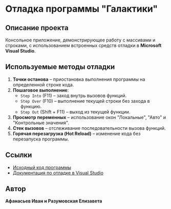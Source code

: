 # Отладка программы "Галактики"

## Описание проекта
Консольное приложение, демонстрирующее работу с массивами и строками, с использованием встроенных средств отладки в **Microsoft Visual Studio**.

## Используемые методы отладки
1. **Точки останова** – приостановка выполнения программы на определенной строке кода.
2. **Пошаговое выполнение**:
   - `Step Into` (F11) – заход внутрь вызовов функций.
   - `Step Over` (F10) – выполнение текущей строки без захода в функцию.
   - `Step Out` (Shift + F11) – выход из текущей функции.
3. **Просмотр переменных** – использование окон "Локальные", "Авто" и "Контрольные значения".
4. **Стек вызовов** – отслеживание последовательности вызова функций.
5. **Горячая перезагрузка (Hot Reload)** – изменение кода без перезапуска программы.
   
## Ссылки
- [Исходный код программы](https://learn.microsoft.com/ru-ru/visualstudio/debugger/debugging-absolute-beginners?view=vs-2022&source=recommendations&tabs=csharp)
- [Документация по отладке в Visual Studio](https://learn.microsoft.com/ru-ru/visualstudio/debugger/debugger-feature-tour?view=vs-2022)

## Автор
**Афанасьев Иван и Разумовская Елизавета**
